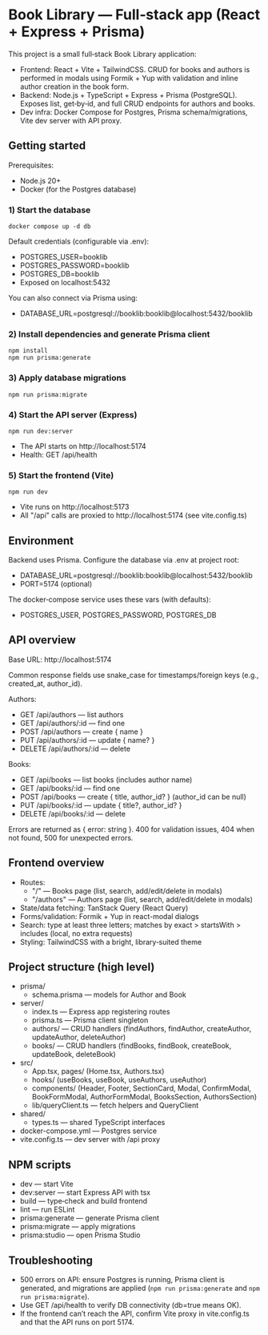 # Book Library — Full‑stack app (React + Express + Prisma)

This project is a small full‑stack Book Library application:
- Frontend: React + Vite + TailwindCSS. CRUD for books and authors is performed in modals using Formik + Yup with validation and inline author creation in the book form.
- Backend: Node.js + TypeScript + Express + Prisma (PostgreSQL). Exposes list, get‑by‑id, and full CRUD endpoints for authors and books.
- Dev infra: Docker Compose for Postgres, Prisma schema/migrations, Vite dev server with API proxy.

## Getting started

Prerequisites:
- Node.js 20+
- Docker (for the Postgres database)

### 1) Start the database

```
docker compose up -d db
```

Default credentials (configurable via .env):
- POSTGRES_USER=booklib
- POSTGRES_PASSWORD=booklib
- POSTGRES_DB=booklib
- Exposed on localhost:5432

You can also connect via Prisma using:
- DATABASE_URL=postgresql://booklib:booklib@localhost:5432/booklib

### 2) Install dependencies and generate Prisma client

```
npm install
npm run prisma:generate
```

### 3) Apply database migrations

```
npm run prisma:migrate
```

### 4) Start the API server (Express)

```
npm run dev:server
```
- The API starts on http://localhost:5174
- Health: GET /api/health

### 5) Start the frontend (Vite)

```
npm run dev
```
- Vite runs on http://localhost:5173
- All "/api" calls are proxied to http://localhost:5174 (see vite.config.ts)

## Environment

Backend uses Prisma. Configure the database via .env at project root:
- DATABASE_URL=postgresql://booklib:booklib@localhost:5432/booklib
- PORT=5174 (optional)

The docker‑compose service uses these vars (with defaults):
- POSTGRES_USER, POSTGRES_PASSWORD, POSTGRES_DB

## API overview

Base URL: http://localhost:5174

Common response fields use snake_case for timestamps/foreign keys (e.g., created_at, author_id).

Authors:
- GET /api/authors — list authors
- GET /api/authors/:id — find one
- POST /api/authors — create { name }
- PUT /api/authors/:id — update { name? }
- DELETE /api/authors/:id — delete

Books:
- GET /api/books — list books (includes author name)
- GET /api/books/:id — find one
- POST /api/books — create { title, author_id? } (author_id can be null)
- PUT /api/books/:id — update { title?, author_id? }
- DELETE /api/books/:id — delete

Errors are returned as { error: string }. 400 for validation issues, 404 when not found, 500 for unexpected errors.

## Frontend overview

- Routes: 
  - "/" — Books page (list, search, add/edit/delete in modals)
  - "/authors" — Authors page (list, search, add/edit/delete in modals)
- State/data fetching: TanStack Query (React Query)
- Forms/validation: Formik + Yup in react-modal dialogs
- Search: type at least three letters; matches by exact > startsWith > includes (local, no extra requests)
- Styling: TailwindCSS with a bright, library‑suited theme

## Project structure (high level)
- prisma/
  - schema.prisma — models for Author and Book
- server/
  - index.ts — Express app registering routes
  - prisma.ts — Prisma client singleton
  - authors/ — CRUD handlers (findAuthors, findAuthor, createAuthor, updateAuthor, deleteAuthor)
  - books/ — CRUD handlers (findBooks, findBook, createBook, updateBook, deleteBook)
- src/
  - App.tsx, pages/ (Home.tsx, Authors.tsx)
  - hooks/ (useBooks, useBook, useAuthors, useAuthor)
  - components/ (Header, Footer, SectionCard, Modal, ConfirmModal, BookFormModal, AuthorFormModal, BooksSection, AuthorsSection)
  - lib/queryClient.ts — fetch helpers and QueryClient
- shared/
  - types.ts — shared TypeScript interfaces
- docker-compose.yml — Postgres service
- vite.config.ts — dev server with /api proxy

## NPM scripts
- dev — start Vite
- dev:server — start Express API with tsx
- build — type‑check and build frontend
- lint — run ESLint
- prisma:generate — generate Prisma client
- prisma:migrate — apply migrations
- prisma:studio — open Prisma Studio

## Troubleshooting
- 500 errors on API: ensure Postgres is running, Prisma client is generated, and migrations are applied (`npm run prisma:generate` and `npm run prisma:migrate`).
- Use GET /api/health to verify DB connectivity (db=true means OK).
- If the frontend can’t reach the API, confirm Vite proxy in vite.config.ts and that the API runs on port 5174.
